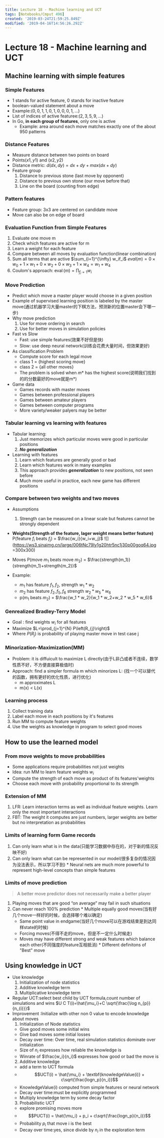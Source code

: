 ```yaml
---
title: Lecture 18 - Machine learning and UCT
tags: [Notebooks/Cmput 496]
created: '2019-03-24T21:59:25.849Z'
modified: '2019-04-16T14:56:26.292Z'
---
```


# Lecture 18 - Machine learning and UCT
## Machine learning with simple features
### Simple Features
  * 1 stands for active feature, 0 stands for inactive feature
  * boolean-valued statement about a move
  * Example:$(0,0,1,1,0,1,0,0,0,1,...)$
  * List of indices of active featuree:$(2, 3, 5, 9,...)$
  * In Go, **in each group of features**, only one is active
    * Example: area around each move matches exactly one of the about 950 patterns

### Distance Features
  * Measure distance between two points on board
  * Points$(x1,y1)$ and $(x2,y2)$
  * Distance metric: $d(dx,dy) = dx+dy+max(dx+dy)$
  * Feature group
    1. Distance to previous stone (last move by opponent)
    2. Distance to previous own stone (our move before that)
    3. Line on the board (counting from edge)

### Pattern features
  * Feature group: 3x3 are centered on candidate move
  * Move can also be on edge of board


### Evaluation Function from Simple Features
  1. Evaluate one move m
  2. Check which features are active for m
  3. Learn a weight for each feature
  4. Compare between all moves by evaluation function(linear combination)
  5. Sum all terms that are active
  $\sum_{i=1}^{\infty} w_if_i$
  $eval(m) =  0 × w_0 + 1 × w_1 + 0 × w_2 + 0 × w_3 + 1 × w_4 = w_1 + w_4$
  6. Coulom's approach: $\operatorname{eval}(m)=\prod_{f_{i}=1} w_{i}$


### Move Prediction
  * Predict which move a master player would choose in a given position
  * Example of supervised learning position is labeled by the master move(通过机器学习大量master的下棋方法，预测新的位置master会下哪一步)
  * Why move prediction
    1. Use for move ordering in search
    2. Use for better moves in simulation policies
  * Fast vs Slow 
    * Fast: use simple features(效果不好但是快)
    * Slow: use deep neural network(训练会花费大量时间，但效果更好)
  * As classification Problem
    * Compute score for each legal move
    * class 1 = {highest scoring move}
    * class 2 = {all other moves}
    * The problem is solved when $m$* has the highest score(说明我们找到的的分数最好的move就是m*)
  * Game data
    * Games records with master moves
    * Games between professional players
    * Games between amateur players
    * Games between computer programs
    * More variety/weaker palyers may be better

### Tabular learning vs learning with features
  * Tabular learning:
    1. Just memorizes which particular moves were good in particular positions
    2. **_No generalization_**
  * Learning with features
    1. Learn which features are generally good or bad
    2. Learn which features work in many examples
    3. This approach provides **_generalization_** to new positions, not seen before
    4. Much more useful in practice, each new game has different positions

### Compare between two weights and two moves
  * Assumptions
    1. Strength can be measured on a linear scale but features cannot be strongly dependent

  * **Weights(Strength of the feature, lager weight means better feature)**
  P(feature $f_i$ beats $f_j$) = $\frac{w_i}{w_i+w_j}$
  ![](https://ws3.sinaimg.cn/large/006tNc79ly1g20htr5nc1j30p00goq64.jpg =300x300)
  * Moves
  P(move $m_1$ beats move $m_2$) = $\frac{strength(m_1)}{strength(m_1)+strength(m_2)}$
  * Example:
    * $m_1$ has feature $f_1,f_2,$ strength $w_1 * w_2$
    * $m_2$ has feature $f_2,f_5,f_6$ strength $w_2 * w_5*w_6$
    * p($m_1$ beats $m_2$) = $\frac{w_1 * w_2}{w_1 * w_2+w_2 * w_5 * w_6}$

### Genrealized Bradley-Terry Model
  * Goal : find weights $w_i$ for all features
  * Maximize $L=\prod_{j=1}^{N} P\left(R_{j}\right)$
  * Where $P(R_j)$ is probability of playing master move in test case j

### Minorization-Maximization(MM)
  * Problem: it is diffuicult to maximize L directly(由于L非凸或者不连续，数学性质不好，不方便直接算极值时)
  * Approach: find a simpler formula m which minorizes L:
    (找一个可以替代的函数，拥有更好的优化性质，进行优化)
    * m approximates L
    * m(x) < L(x)

### Learning process
  1. Collect training data
  2. Label each move in each positions by it's features
  3. Run MM to compute feature weights
  4. Use the weights as knowledge in program to select good moves

  
## How to use the learned model
### From move weights to move probabilities
  * Some applications require probabilities not just weights
  * Idea: run MM to learn feature weights $w_i$
  * Compute the strength of each move as product of its features'weights
  * Choose each move with probability proportional to its strength

### Extension of MM
  1. LFR: Learn interaction terms as well as individual feature weights. Learn only the most important interactions
  2. FBT: The weight it computes are just numbers, larger weights are better but no interpretation as probabilities

### Limits of learning form Game records
  1. Can only learn what is in the data(只能学习数据中存在的，对于新的情况反映不好)
  2. Can only learn what can be represented in our model(很多复杂的情况因为没法表示，所以学习不到)
    * Neural nets are much more powerful to represent high-level concepts than simple features

### Limits of move prediction
> A better move predictor does not necessarily make a better player

  1. Playing moves that are good “on average” may fail in such situations
  2. Can never reach 100% prediction
    * Multiple equally good moves(当有好几个move一样好的时候，会选择哪个难以确定)
      * Same point value in endgame(当好几个move可以在游戏结束是到达同样state的时候)
      * Forcing moves(不得不走的move，但是不一定什么时候走)
      * Moves may have different strong and weak features which balance each other(不同强度的feature互相抵消)
    * Different definitons of "Best" move

## Using knowledge in UCT
  * Use knowledge
    1. Initialization of node statistics
    2. Additive knowledge term
    3. Multiplicative knowledge term
  * Regular UCT:select best child by UCT formula,count number of 
  simulations and wins
  $U C T(i)=\hat{\mu_i}+C \sqrt{\frac{\log n_{p}}{n_{i}}}$
  * Improvement :Initialize with other non 0 value to encode knowledge about moves
    1. Initialization of Node statistics
      * Give good moves some initial wins
      * Give bad moves some initial losses
      * Decay over time: Over time, real simulation statistics dominate over initialization
      * Size of $n_i$ expresses how reliable the knowledge is
      * Winrate of $\frac{w_i}{n_i}$ expresses how good or bad the move is
    2. Additive knowledge
      * add a term to UCT formula
      * $$UCT(i) = \hat{\mu_i} + \textbf{knowledgeValue(i)} + c\sqrt{\frac{logn_p}{n_i}}$$
      * KnowledgeValue(i) computed from simple features or neural network
      * Decay over time:must be explicitly programmed
      * Multiply knowledge term by some decay factor
    3. Probabilistic UCT
      * explore promising moves more
      * $$PUCT(i) = \hat{\mu_i} + p_i + c\sqrt{\frac{logn_p}{n_i}}$$
      * Probability $p_i$ that move i is the best
      * Decay over time:yes, since divide by $n_i$ in the exploration term

  
  
